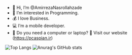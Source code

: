 - 👋 Hi, I’m @AmirrezaNasrollahzade
- 👀 I’m interested in Programming.
- 💰 I love Business.
- 💻 I’m a mobile developer.
- 🌱 Do you need a computer or laptop?   🎉 Visit our website (https://pcaspian.ir)


![Top Langs](https://github-readme-stats.vercel.app/api/top-langs/?username=AmirrezaNasrollahzade&hide_progress=true&layout=pie&theme=transparent)   ![Anurag's GitHub stats](https://github-readme-stats.vercel.app/api?username=AmirrezaNasrollahzade&theme=dark&layout=compact&langs_count=8&card_width=320&showicons=true)




<!---
AmirrezaNasrollahzade/AmirrezaNasrollahzade is a ✨ particular ✨ repository because its `README.md` (this file) appears on your GitHub profile.
You can click the Preview link to take a look at your changes.
--->
